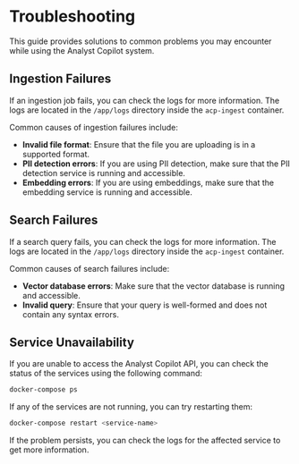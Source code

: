 # Troubleshooting

This guide provides solutions to common problems you may encounter while using the Analyst Copilot system.

## Ingestion Failures

If an ingestion job fails, you can check the logs for more information. The logs are located in the `/app/logs` directory inside the `acp-ingest` container.

Common causes of ingestion failures include:

- **Invalid file format**: Ensure that the file you are uploading is in a supported format.
- **PII detection errors**: If you are using PII detection, make sure that the PII detection service is running and accessible.
- **Embedding errors**: If you are using embeddings, make sure that the embedding service is running and accessible.

## Search Failures

If a search query fails, you can check the logs for more information. The logs are located in the `/app/logs` directory inside the `acp-ingest` container.

Common causes of search failures include:

- **Vector database errors**: Make sure that the vector database is running and accessible.
- **Invalid query**: Ensure that your query is well-formed and does not contain any syntax errors.

## Service Unavailability

If you are unable to access the Analyst Copilot API, you can check the status of the services using the following command:

```bash
docker-compose ps
```

If any of the services are not running, you can try restarting them:

```bash
docker-compose restart <service-name>
```

If the problem persists, you can check the logs for the affected service to get more information.
